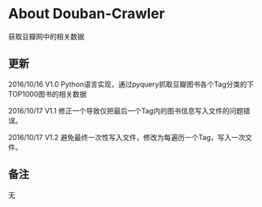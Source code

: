 # About Douban-Crawler
获取豆瓣网中的相关数据

## 更新
2016/10/16  V1.0   Python语言实现，通过pyquery抓取豆瓣图书各个Tag分类的下TOP1000图书的相关数据

2016/10/17  V1.1   修正一个导致仅把最后一个Tag内的图书信息写入文件的问题错误。

2016/10/17  V1.2   避免最终一次性写入文件，修改为每遍历一个Tag，写入一次文件。


## 备注
无